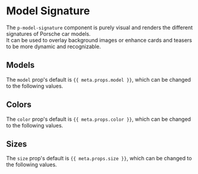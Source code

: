 # Model Signature

The `p-model-signature` component is purely visual and renders the different signatures of Porsche car models.  
It can be used to overlay background images or enhance cards and teasers to be more dynamic and recognizable.

<TableOfContents></TableOfContents>

## Models

The `model` prop's default is `{{ meta.props.model }}`, which can be changed to the following values.

<Playground :markup="modelMarkup" :config="config">
  <SelectOptions v-model="model" :values="models" name="model"></SelectOptions>
</Playground>

## Colors

The `color` prop's default is `{{ meta.props.color }}`, which can be changed to the following values.

<Playground :markup="colorMarkup" :config="config">
  <SelectOptions v-model="color" :values="colors" name="color"></SelectOptions>
</Playground>

## Sizes

The `size` prop's default is `{{ meta.props.size }}`, which can be changed to the following values.

<Playground :markup="sizeMarkup" :config="config">
  <SelectOptions v-model="size" :values="sizes" name="size"></SelectOptions>
</Playground>

<script lang="ts">
import Vue from 'vue';
import Component from 'vue-class-component';
import { ModelSignatureColor, MODEL_SIGNATURE_COLORS, ModelSignatureModel, MODEL_SIGNATURE_MODELS, ModelSignatureSize, MODEL_SIGNATURE_SIZES } from './model-signature-utils';
import { getComponentMeta } from '@porsche-design-system/shared'; 

@Component
export default class Code extends Vue {
  config = { themeable: true };

  meta = getComponentMeta('p-model-signature');

  model: ModelSignatureModel = this.meta.props.model;
  models = MODEL_SIGNATURE_MODELS;
  get modelMarkup() {
    return `<p-model-signature model="${this.model}"></p-model-signature>`;
  }

  size: ModelSignatureSize = this.meta.props.size;
  sizes = MODEL_SIGNATURE_SIZES;
  get sizeMarkup() {
    const style = this.size === 'inherit' ? ' style="height: 100px"' : '';
    return `<p-model-signature size="${this.size}"${style}></p-model-signature>`;
  }

  color: ModelSignatureColor = this.meta.props.color;
  colors = MODEL_SIGNATURE_COLORS;
  get colorMarkup() {
    const style = this.color === 'inherit' ? ' style="filter: invert(24%) sepia(70%) saturate(5969%) hue-rotate(316deg) brightness(102%) contrast(102%)"' : '';
    return `<p-model-signature color="${this.color}"${style}></p-model-signature>`;
  }
}
</script>
